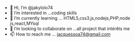 - 👋 Hi, I’m @jakylolo74
- 👀 I’m interested in ...coding skills
- 🌱 I’m currently learning ... HTML5,css3,js,nodejs,PHP,node js,react,MYsql
- 💞️ I’m looking to collaborate on ...all project that intérêts me
- 📫 How to reach me ... jacquessoa74@gmail.com

<!---
jakylolo74/jakylolo74 is a ✨ special ✨ repository because its `README.md` (this file) appears on your GitHub profile.
You can click the Preview link to take a look at your changes.
--->

